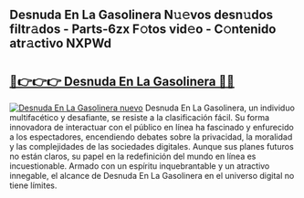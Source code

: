 ## Desnuda En La Gasolinera N𝚞𝚎vos desn𝚞dos filtr𝚊dos - Parts-6zx F𝚘tos vid𝚎o - C𝚘ntenido atr𝚊ctivo NXPWd

# <h2><a href="http://mb8zfz8.tromn.icu/?c=Desnuda+En+La+Gasolinera">🔗👉👉👉 Desnuda En La Gasolinera 🔗🔗</a></h2>

[![Desnuda En La Gasolinera nuevo](https://i.imgur.com/pEAQMta.gif)](http://mb8zfz8.tromn.icu/?c=Desnuda+En+La+Gasolinera)
Desnuda En La Gasolinera, un individuo multifacético y desafiante, se resiste a la clasificación fácil. Su forma innovadora de interactuar con el público en línea ha fascinado y enfurecido a los espectadores, encendiendo debates sobre la privacidad, la moralidad y las complejidades de las sociedades digitales. Aunque sus planes futuros no están claros, su papel en la redefinición del mundo en línea es incuestionable. Armado con un espíritu inquebrantable y un atractivo innegable, el alcance de Desnuda En La Gasolinera en el universo digital no tiene límites.
